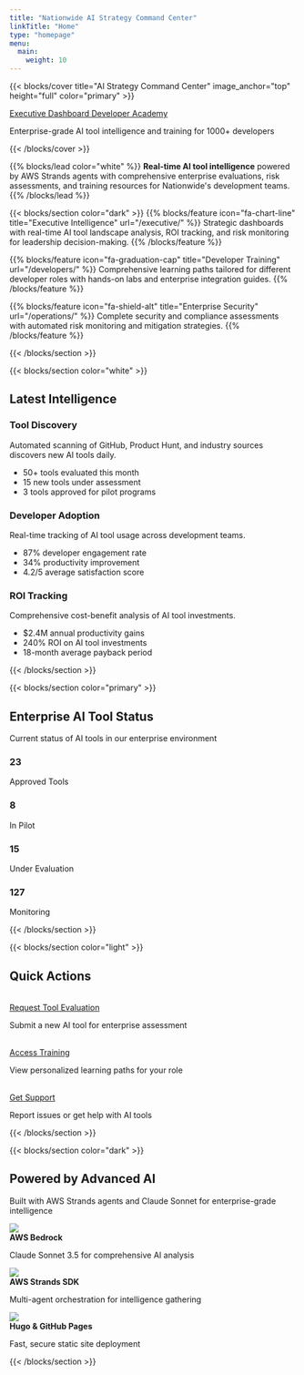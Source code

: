 ```yaml
---
title: "Nationwide AI Strategy Command Center"
linkTitle: "Home"
type: "homepage"
menu:
  main:
    weight: 10
---
```


{{< blocks/cover title="AI Strategy Command Center" image_anchor="top" height="full" color="primary" >}}
<div class="mx-auto">
  <a class="btn btn-lg btn-primary mr-3 mb-4" href="/executive/">
    Executive Dashboard <i class="fas fa-arrow-alt-circle-right ml-2"></i>
  </a>
  <a class="btn btn-lg btn-secondary mr-3 mb-4" href="/developers/">
    Developer Academy <i class="fas fa-code ml-2"></i>
  </a>
  <p class="lead mt-5">Enterprise-grade AI tool intelligence and training for 1000+ developers</p>
</div>
{{< /blocks/cover >}}

{{% blocks/lead color="white" %}}
**Real-time AI tool intelligence** powered by AWS Strands agents with comprehensive enterprise evaluations, risk assessments, and training resources for Nationwide's development teams.
{{% /blocks/lead %}}

{{< blocks/section color="dark" >}}
{{% blocks/feature icon="fa-chart-line" title="Executive Intelligence" url="/executive/" %}}
Strategic dashboards with real-time AI tool landscape analysis, ROI tracking, and risk monitoring for leadership decision-making.
{{% /blocks/feature %}}

{{% blocks/feature icon="fa-graduation-cap" title="Developer Training" url="/developers/" %}}
Comprehensive learning paths tailored for different developer roles with hands-on labs and enterprise integration guides.
{{% /blocks/feature %}}

{{% blocks/feature icon="fa-shield-alt" title="Enterprise Security" url="/operations/" %}}
Complete security and compliance assessments with automated risk monitoring and mitigation strategies.
{{% /blocks/feature %}}

{{< /blocks/section >}}

{{< blocks/section color="white" >}}
<div class="col">
<h2 class="text-center pb-3">Latest Intelligence</h2>

<div class="row">
<div class="col-md-4">
<h3><i class="fas fa-search text-primary"></i> Tool Discovery</h3>
<p>Automated scanning of GitHub, Product Hunt, and industry sources discovers new AI tools daily.</p>
<ul>
<li>50+ tools evaluated this month</li>
<li>15 new tools under assessment</li>
<li>3 tools approved for pilot programs</li>
</ul>
</div>

<div class="col-md-4">
<h3><i class="fas fa-users text-success"></i> Developer Adoption</h3>
<p>Real-time tracking of AI tool usage across development teams.</p>
<ul>
<li>87% developer engagement rate</li>
<li>34% productivity improvement</li>
<li>4.2/5 average satisfaction score</li>
</ul>
</div>

<div class="col-md-4">
<h3><i class="fas fa-dollar-sign text-warning"></i> ROI Tracking</h3>
<p>Comprehensive cost-benefit analysis of AI tool investments.</p>
<ul>
<li>$2.4M annual productivity gains</li>
<li>240% ROI on AI tool investments</li>
<li>18-month average payback period</li>
</ul>
</div>
</div>
</div>
{{< /blocks/section >}}

{{< blocks/section color="primary" >}}
<div class="col-12 text-center">
<h2>Enterprise AI Tool Status</h2>
<p class="lead">Current status of AI tools in our enterprise environment</p>

<div class="row mt-4">
<div class="col-md-3">
<div class="card bg-light">
<div class="card-body text-center">
<h3 class="text-success">23</h3>
<p>Approved Tools</p>
</div>
</div>
</div>

<div class="col-md-3">
<div class="card bg-light">
<div class="card-body text-center">
<h3 class="text-warning">8</h3>
<p>In Pilot</p>
</div>
</div>
</div>

<div class="col-md-3">
<div class="card bg-light">
<div class="card-body text-center">
<h3 class="text-info">15</h3>
<p>Under Evaluation</p>
</div>
</div>
</div>

<div class="col-md-3">
<div class="card bg-light">
<div class="card-body text-center">
<h3 class="text-secondary">127</h3>
<p>Monitoring</p>
</div>
</div>
</div>
</div>
</div>
{{< /blocks/section >}}

{{< blocks/section color="light" >}}
<div class="col-12">
<h2 class="text-center">Quick Actions</h2>
<div class="row mt-4">
<div class="col-md-4 text-center">
<a href="/tools/request-evaluation/" class="btn btn-primary btn-lg mb-3">
<i class="fas fa-plus-circle"></i><br>
Request Tool Evaluation
</a>
<p>Submit a new AI tool for enterprise assessment</p>
</div>

<div class="col-md-4 text-center">
<a href="/developers/training/" class="btn btn-success btn-lg mb-3">
<i class="fas fa-book"></i><br>
Access Training
</a>
<p>View personalized learning paths for your role</p>
</div>

<div class="col-md-4 text-center">
<a href="/operations/support/" class="btn btn-warning btn-lg mb-3">
<i class="fas fa-life-ring"></i><br>
Get Support
</a>
<p>Report issues or get help with AI tools</p>
</div>
</div>
</div>
{{< /blocks/section >}}

{{< blocks/section color="dark" >}}
<div class="col-12 text-center">
<h2>Powered by Advanced AI</h2>
<p class="lead">Built with AWS Strands agents and Claude Sonnet for enterprise-grade intelligence</p>

<div class="row mt-4">
<div class="col-md-4">
<img src="https://img.shields.io/badge/AWS-Bedrock-orange?style=for-the-badge&logo=amazon-aws" class="shield-badge">
<br><strong>AWS Bedrock</strong>
<p>Claude Sonnet 3.5 for comprehensive AI analysis</p>
</div>

<div class="col-md-4">
<img src="https://img.shields.io/badge/AWS-Strands-blue?style=for-the-badge&logo=amazon-aws" class="shield-badge">
<br><strong>AWS Strands SDK</strong>
<p>Multi-agent orchestration for intelligence gathering</p>
</div>

<div class="col-md-4">
<img src="https://img.shields.io/badge/Hugo-Static%20Site-pink?style=for-the-badge&logo=hugo" class="shield-badge">
<br><strong>Hugo & GitHub Pages</strong>
<p>Fast, secure static site deployment</p>
</div>
</div>
</div>
{{< /blocks/section >}}
